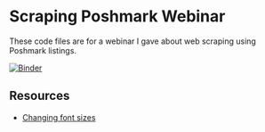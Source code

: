 # Scraping Poshmark Webinar

These code files are for a webinar I gave about web scraping using Poshmark listings.

[![Binder](https://mybinder.org/badge_logo.svg)](https://mybinder.org/v2/gh/ty-shaikh/scraping_poshmark_webinar/master?filepath=scraping_poshmark_listings.ipynb)

## Resources

- [Changing font sizes](https://github.com/jupyter/notebook/issues/2889)
